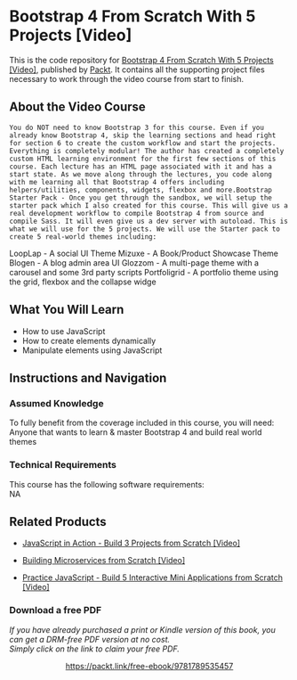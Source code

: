 # Bootstrap 4 From Scratch With 5 Projects [Video]
This is the code repository for [Bootstrap 4 From Scratch With 5 Projects [Video]](https://www.packtpub.com/application-development/practice-javascript-build-5-interactive-mini-applications-scratch-video?utm_source=github&utm_medium=repository&utm_campaign=9781838822446), published by [Packt](https://www.packtpub.com/?utm_source=github). It contains all the supporting project files necessary to work through the video course from start to finish.
## About the Video Course
 	You do NOT need to know Bootstrap 3 for this course. Even if you already know Bootstrap 4, skip the learning sections and head right for section 6 to create the custom workflow and start the projects. Everything is completely modular! The author has created a completely custom HTML learning environment for the first few sections of this course. Each lecture has an HTML page associated with it and has a start state. As we move along through the lectures, you code along with me learning all that Bootstrap 4 offers including helpers/utilities, components, widgets, flexbox and more.Bootstrap Starter Pack - Once you get through the sandbox, we will setup the starter pack which I also created for this course. This will give us a real development workflow to compile Bootstrap 4 from source and compile Sass. It will even give us a dev server with autoload. This is what we will use for the 5 projects. We will use the Starter pack to create 5 real-world themes including: 
LoopLap - A social UI Theme
Mizuxe - A Book/Product Showcase Theme
Blogen - A blog admin area UI
Glozzom - A multi-page theme with a carousel and some 3rd party scripts
Portfoligrid - A portfolio theme using the grid, flexbox and the collapse widge

<H2>What You Will Learn</H2>
<DIV class=book-info-will-learn-text>
<UL>
<LI><SPAN id=what_you_will_learn_c class=sugar_field>How to use JavaScript<BR></SPAN>
<LI><SPAN id=what_you_will_learn_c class=sugar_field>How to create elements dynamically<BR></SPAN>
<LI><SPAN id=what_you_will_learn_c class=sugar_field>Manipulate elements using JavaScript</SPAN> </LI></UL></DIV>

## Instructions and Navigation
### Assumed Knowledge
To fully benefit from the coverage included in this course, you will need:<br/>
Anyone that wants to learn & master Bootstrap 4 and build real world themes
### Technical Requirements
This course has the following software requirements:<br/>
NA

## Related Products
* [JavaScript in Action - Build 3 Projects from Scratch [Video]](https://www.packtpub.com/application-development/practice-javascript-build-5-interactive-mini-applications-scratch-video?utm_source=github&utm_medium=repository&utm_campaign=9781838822446)

* [Building Microservices from Scratch [Video]](https://www.packtpub.com/application-development/practice-javascript-build-5-interactive-mini-applications-scratch-video?utm_source=github&utm_medium=repository&utm_campaign=9781838822446)

* [Practice JavaScript - Build 5 Interactive Mini Applications from Scratch [Video]](https://www.packtpub.com/application-development/practice-javascript-build-5-interactive-mini-applications-scratch-video?utm_source=github&utm_medium=repository&utm_campaign=9781838822446)

### Download a free PDF

 <i>If you have already purchased a print or Kindle version of this book, you can get a DRM-free PDF version at no cost.<br>Simply click on the link to claim your free PDF.</i>
<p align="center"> <a href="https://packt.link/free-ebook/9781789535457">https://packt.link/free-ebook/9781789535457 </a> </p>